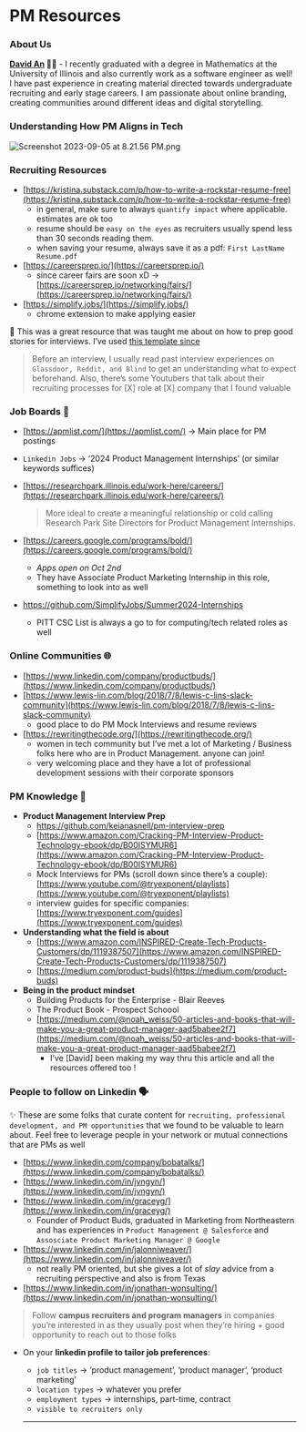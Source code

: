 # PM Resources

### **About Us**

**[David An](https://www.linkedin.com/in/davidzan/) ✍🏻** - I recently graduated with a degree in Mathematics at the University of Illinois and also currently work as a software engineer as well! I have past experience in creating material directed towards undergraduate recruiting and early stage careers. I am passionate about online branding, creating communities around different ideas and digital storytelling.

### **Understanding How PM Aligns in Tech**

![Screenshot 2023-09-05 at 8.21.56 PM.png](/pmpic.png)

### Recruiting Resources

- [https://kristina.substack.com/p/how-to-write-a-rockstar-resume-free](https://kristina.substack.com/p/how-to-write-a-rockstar-resume-free)
    - in general, make sure to always `quantify impact` where applicable. estimates are ok too
    - resume should be `easy on the eyes` as recruiters usually spend less than 30 seconds reading them.
    - when saving your resume, always save it as a pdf: `First LastName Resume.pdf`
- [https://careersprep.io/](https://careersprep.io/)
    - since career fairs are soon xD → [https://careersprep.io/networking/fairs/](https://careersprep.io/networking/fairs/)
- [https://simplify.jobs/](https://simplify.jobs/)
    - chrome extension to make applying easier


📌 This was a great resource that was taught me about on how to prep good stories for interviews. I’ve used [this template since](/outline.pdf)


> Before an interview, I usually read past interview experiences on `Glassdoor, Reddit, and Blind` to get an understanding what to expect beforehand. Also, there’s some Youtubers that talk about their recruiting processes for [X] role at [X] company that I found valuable


### Job Boards 💼

- [https://apmlist.com/](https://apmlist.com/) → Main place for PM postings
- `Linkedin Jobs` → ‘2024 Product Management Internships’ (or similar keywords suffices)
- [https://researchpark.illinois.edu/work-here/careers/](https://researchpark.illinois.edu/work-here/careers/)
    
    > More ideal to create a meaningful relationship or cold calling Research Park Site Directors for Product Management Internships.
    
- [https://careers.google.com/programs/bold/](https://careers.google.com/programs/bold/)
    - *Apps open on Oct 2nd*
    - They have Associate Product Marketing Internship in this role, something to look into as well
- https://github.com/SimplifyJobs/Summer2024-Internships
    - PITT CSC List is always a go to for computing/tech related roles as well

### Online Communities 🌐

- [https://www.linkedin.com/company/productbuds/](https://www.linkedin.com/company/productbuds/)
- [https://www.lewis-lin.com/blog/2018/7/8/lewis-c-lins-slack-community](https://www.lewis-lin.com/blog/2018/7/8/lewis-c-lins-slack-community)
    - good place to do PM Mock Interviews and resume reviews
- [https://rewritingthecode.org/](https://rewritingthecode.org/)
    - women in tech community but I’ve met a lot of Marketing / Business folks here who are in Product Management. anyone can join!
    - very welcoming place and they have a lot of professional development sessions with their corporate sponsors

### PM Knowledge  🧠

- **Product Management Interview Prep**
    - https://github.com/keianasnell/pm-interview-prep
    - [https://www.amazon.com/Cracking-PM-Interview-Product-Technology-ebook/dp/B00ISYMUR6](https://www.amazon.com/Cracking-PM-Interview-Product-Technology-ebook/dp/B00ISYMUR6)
    - Mock Interviews for PMs (scroll down since there’s a couple): [https://www.youtube.com/@tryexponent/playlists](https://www.youtube.com/@tryexponent/playlists)
    - interview guides for specific companies: [https://www.tryexponent.com/guides](https://www.tryexponent.com/guides)
- **Understanding what the field is about**
    - [https://www.amazon.com/INSPIRED-Create-Tech-Products-Customers/dp/1119387507](https://www.amazon.com/INSPIRED-Create-Tech-Products-Customers/dp/1119387507)
    - [https://medium.com/product-buds](https://medium.com/product-buds)
- **********************************Being in the product mindset**********************************
    - Building Products for the Enterprise - Blair Reeves
    - The Product Book - Prospect Schoool
    - [https://medium.com/@noah_weiss/50-articles-and-books-that-will-make-you-a-great-product-manager-aad5babee2f7](https://medium.com/@noah_weiss/50-articles-and-books-that-will-make-you-a-great-product-manager-aad5babee2f7)
        - I’ve [David] been making my way thru this article and all the resources offered too !

### People to follow on Linkedin 🗣️

✨ These are some folks that curate content for `recruiting, professional development, and PM opportunities` that we found to be valuable to learn about. Feel free to leverage people in your network or mutual connections that are PMs as well

- [https://www.linkedin.com/company/bobatalks/](https://www.linkedin.com/company/bobatalks/)
- [https://www.linkedin.com/in/jvngyn/](https://www.linkedin.com/in/jvngyn/)
- [https://www.linkedin.com/in/graceyg/](https://www.linkedin.com/in/graceyg/)
    - Founder of Product Buds, graduated in Marketing from Northeastern and has experiences in `Product Management @ Salesforce` and `Assosciate Product Marketing Manager @ Google`
- [https://www.linkedin.com/in/jalonniweaver/](https://www.linkedin.com/in/jalonniweaver/)
    - not really PM oriented, but she gives a lot of *slay* advice from a recruiting perspective and also is from Texas
- [https://www.linkedin.com/in/jonathan-wonsulting/](https://www.linkedin.com/in/jonathan-wonsulting/)


> Follow **campus recruiters and program managers** in companies you’re interested in as they usually post when they’re hiring + good opportunity to reach out to those folks

- On your **linkedin profile to tailor job preferences**:
    - `job titles` → ‘product management’, ‘product manager’, ‘product marketing’
    - `location types` → whatever you prefer
    - `employment types` → internships, part-time, contract
    - `visible to recruiters only`
    
    ---